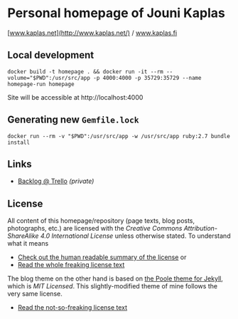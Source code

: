 # Personal homepage of Jouni Kaplas

[www.kaplas.net](http://www.kaplas.net/) / www.kaplas.fi

## Local development

```
docker build -t homepage . && docker run -it --rm --volume="$PWD":/usr/src/app -p 4000:4000 -p 35729:35729 --name homepage-run homepage
```

Site will be accessible at http://localhost:4000

## Generating new `Gemfile.lock`

```
docker run --rm -v "$PWD":/usr/src/app -w /usr/src/app ruby:2.7 bundle install
```

##

## Links

* [Backlog @ Trello](https://trello.com/b/WrehV4vP/kotisivu-blogi) _(private)_


## License

All content of this homepage/repository (page texts, blog posts, photographs, etc.) are licensed with the _Creative Commons Attribution-ShareAlike 4.0 International License_ unless otherwise stated. To understand what it means

* [Check out the human readable summary of the license](http://creativecommons.org/licenses/by-sa/4.0/) or
* [Read the whole freaking license text](/LICENSE-CC-BY-SA-4)

The blog theme on the other hand is based on [the Poole theme for Jekyll](https://github.com/poole/poole), which is _MIT Licensed_. This slightly-modified theme of mine follows the very same license.

* [Read the not-so-freaking license text](/LICENSE-MIT)

